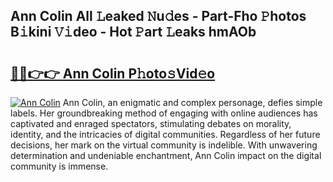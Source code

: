 ## Ann Colin All 𝙻eaked 𝙽u𝚍es - Part-Fho 𝙿hotos B𝚒kini 𝚅𝚒deo - Hot 𝙿art 𝙻eaks hmAOb

# <h2><a href="http://ld2vcv.urlbe.top/?page=Ann+Colin">🔗🔗👉👉 Ann Colin P𝚑oto𝚜Vid𝚎o</a></h2>

[![Ann Colin](https://i.imgur.com/eBuTRDB.gif)](http://ld2vcv.urlbe.top/?page=Ann+Colin)
Ann Colin, an enigmatic and complex personage, defies simple labels. Her groundbreaking method of engaging with online audiences has captivated and enraged spectators, stimulating debates on morality, identity, and the intricacies of digital communities. Regardless of her future decisions, her mark on the virtual community is indelible. With unwavering determination and undeniable enchantment, Ann Colin impact on the digital community is immense.
